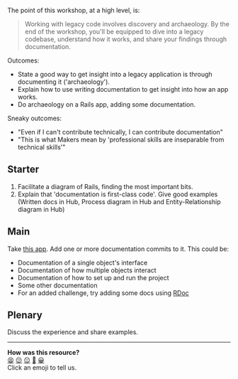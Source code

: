The point of this workshop, at a high level, is:

> Working with legacy code involves discovery and archaeology. By the end of the workshop, you'll be equipped to dive into a legacy codebase, understand how it works, and share your findings through documentation.

Outcomes:

- State a good way to get insight into a legacy application is through documenting it ('archaeology').
- Explain how to use writing documentation to get insight into how an app works.
- Do archaeology on a Rails app, adding some documentation.

Sneaky outcomes:

- "Even if I can't contribute technically, I can contribute documentation"
- "This is what Makers mean by 'professional skills are inseparable from technical skills'"

## Starter

1. Facilitate a diagram of Rails, finding the most important bits.
2. Explain that 'documentation is first-class code'. Give good examples (Written docs in Hub, Process diagram in Hub and Entity-Relationship diagram in Hub)

## Main

Take [this app](https://github.com/makersacademy/debugging-rails). Add one or more documentation commits to it. This could be:

- Documentation of a single object's interface
- Documentation of how multiple objects interact
- Documentation of how to set up and run the project
- Some other documentation
- For an added challenge, try adding some docs using [RDoc](https://ruby.github.io/rdoc/)

## Plenary

Discuss the experience and share examples.

<!-- BEGIN GENERATED SECTION DO NOT EDIT -->

---

**How was this resource?**  
[😫](https://airtable.com/shrUJ3t7KLMqVRFKR?prefill_Repository=skills-workshops&prefill_File=ruby_on_rails/archaeology/COACH_INSTRUCTIONS.md&prefill_Sentiment=😫) [😕](https://airtable.com/shrUJ3t7KLMqVRFKR?prefill_Repository=skills-workshops&prefill_File=ruby_on_rails/archaeology/COACH_INSTRUCTIONS.md&prefill_Sentiment=😕) [😐](https://airtable.com/shrUJ3t7KLMqVRFKR?prefill_Repository=skills-workshops&prefill_File=ruby_on_rails/archaeology/COACH_INSTRUCTIONS.md&prefill_Sentiment=😐) [🙂](https://airtable.com/shrUJ3t7KLMqVRFKR?prefill_Repository=skills-workshops&prefill_File=ruby_on_rails/archaeology/COACH_INSTRUCTIONS.md&prefill_Sentiment=🙂) [😀](https://airtable.com/shrUJ3t7KLMqVRFKR?prefill_Repository=skills-workshops&prefill_File=ruby_on_rails/archaeology/COACH_INSTRUCTIONS.md&prefill_Sentiment=😀)  
Click an emoji to tell us.

<!-- END GENERATED SECTION DO NOT EDIT -->
